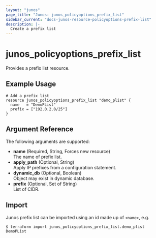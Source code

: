 ```yaml
---
layout: "junos"
page_title: "Junos: junos_policyoptions_prefix_list"
sidebar_current: "docs-junos-resource-policyoptions-prefix-list"
description: |-
  Create a prefix list
---
```


# junos_policyoptions_prefix_list

Provides a prefix list resource.

## Example Usage

```hcl
# Add a prefix list
resource junos_policyoptions_prefix_list "demo_plist" {
  name   = "DemoPList"
  prefix = ["192.0.2.0/25"]
}
```

## Argument Reference

The following arguments are supported:

- **name** (Required, String, Forces new resource)  
  The name of prefix list.
- **apply_path** (Optional, String)  
  Apply IP prefixes from a configuration statement.
- **dynamic_db** (Optional, Boolean)  
  Object may exist in dynamic database.
- **prefix** (Optional, Set of String)  
  List of CIDR.

## Import

Junos prefix list can be imported using an id made up of `<name>`, e.g.

```shell
$ terraform import junos_policyoptions_prefix_list.demo_plist DemoPList
```

